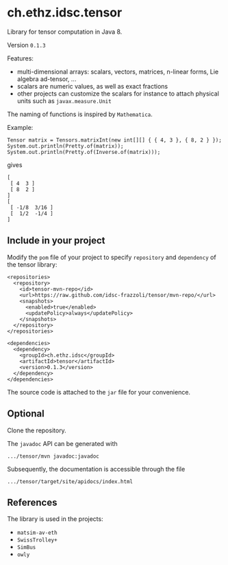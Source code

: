 # ch.ethz.idsc.tensor
Library for tensor computation in Java 8.

Version `0.1.3`

Features:
* multi-dimensional arrays: scalars, vectors, matrices, n-linear forms, Lie algebra ad-tensor, ... 
* scalars are numeric values, as well as exact fractions
* other projects can customize the scalars for instance to attach physical units such as `javax.measure.Unit`

The naming of functions is inspired by `Mathematica`.

Example:

    Tensor matrix = Tensors.matrixInt(new int[][] { { 4, 3 }, { 8, 2 } });
    System.out.println(Pretty.of(matrix));
    System.out.println(Pretty.of(Inverse.of(matrix)));
    
gives

    [
     [ 4  3 ]
     [ 8  2 ]
    ]
    [
     [ -1/8  3/16 ]
     [  1/2  -1/4 ]
    ]


## Include in your project

Modify the `pom` file of your project to specify `repository` and `dependency` of the tensor library:

    <repositories>
      <repository>
        <id>tensor-mvn-repo</id>
        <url>https://raw.github.com/idsc-frazzoli/tensor/mvn-repo/</url>
        <snapshots>
          <enabled>true</enabled>
          <updatePolicy>always</updatePolicy>
        </snapshots>
      </repository>
    </repositories>
    
    <dependencies>
      <dependency>
        <groupId>ch.ethz.idsc</groupId>
        <artifactId>tensor</artifactId>
        <version>0.1.3</version>
      </dependency>
    </dependencies>

The source code is attached to the `jar` file for your convenience.

    
## Optional

Clone the repository.

The `javadoc` API can be generated with

    .../tensor/mvn javadoc:javadoc

Subsequently, the documentation is accessible through the file

    .../tensor/target/site/apidocs/index.html
    
## References
 
The library is used in the projects:
* `matsim-av-eth`
* `SwissTrolley+`
* `SimBus`
* `owly`


